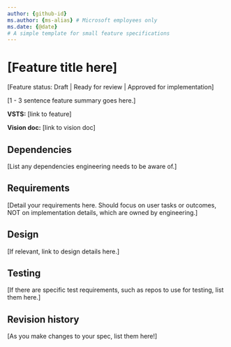 ```yaml
---
author: {github-id}
ms.author: {ms-alias} # Microsoft employees only
ms.date: {@date}
# A simple template for small feature specifications
---
```

# [Feature title here]

[Feature status: Draft | Ready for review | Approved for implementation]

[1 - 3 sentence feature summary goes here.]

**VSTS:** [link to feature]

**Vision doc:** [link to vision doc]

## Dependencies

[List any dependencies engineering needs to be aware of.]

## Requirements

[Detail your requirements here. Should focus on user tasks or outcomes, NOT on implementation details, which are owned by engineering.]

## Design

[If relevant, link to design details here.]

## Testing

[If there are specific test requirements, such as repos to use for testing, list them here.]

## Revision history

[As you make changes to your spec, list them here!]

<!--
CHECKLIST: Confirm that you have considered the following and included details in your spec as appropriate:
- Accessibility
- Contributor tools (OPS Portal, VS Code)
- GDPR
- Global compliance
- Localization
- Security
- Validation/linting
-->
